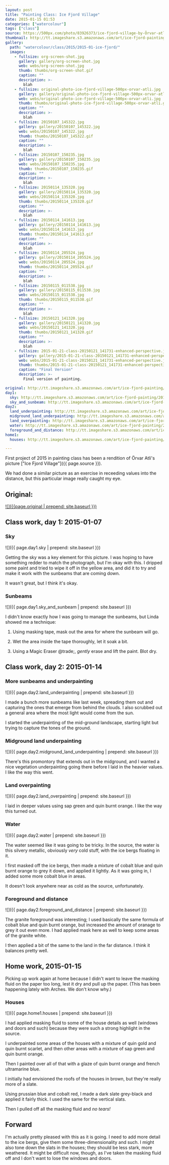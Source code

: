 ```yaml
---
layout: post
title: "Painting Class: Ice Fjord Village"
date: 2015-01-15 01:53
categories: ["watercolour"]
tags: ["class"]
source: https://500px.com/photo/83926373/ice-fjord-village-by-Örvar-atli
thumbnail: http://tt.imageshare.s3.amazonaws.com/art/ice-fjord-painting/2015-01-15-home-20150115_011538.jpg
gallery:
  path: "watercolour/class/2015/2015-01-ice-fjord/"
  images:
    - fullsize: org-screen-shot.jpg
      gallery: gallery/org-screen-shot.jpg
      web: webs/org-screen-shot.jpg
      thumb: thumbs/org-screen-shot.gif
      caption: ""
      description: >-
        blah
    - fullsize: original-photo-ice-fjord-village-500px-orvar-atli.jpg
      gallery: gallery/original-photo-ice-fjord-village-500px-orvar-atli.jpg
      web: webs/original-photo-ice-fjord-village-500px-orvar-atli.jpg
      thumb: thumbs/original-photo-ice-fjord-village-500px-orvar-atli.gif
      caption: ""
      description: >-
        blah
    - fullsize: 20150107_145322.jpg
      gallery: gallery/20150107_145322.jpg
      web: webs/20150107_145322.jpg
      thumb: thumbs/20150107_145322.gif
      caption: ""
      description: >-
        blah
    - fullsize: 20150107_150235.jpg
      gallery: gallery/20150107_150235.jpg
      web: webs/20150107_150235.jpg
      thumb: thumbs/20150107_150235.gif
      caption: ""
      description: >-
        blah
    - fullsize: 20150114_135320.jpg
      gallery: gallery/20150114_135320.jpg
      web: webs/20150114_135320.jpg
      thumb: thumbs/20150114_135320.gif
      caption: ""
      description: >-
        blah
    - fullsize: 20150114_141613.jpg
      gallery: gallery/20150114_141613.jpg
      web: webs/20150114_141613.jpg
      thumb: thumbs/20150114_141613.gif
      caption: ""
      description: >-
        blah
    - fullsize: 20150114_205524.jpg
      gallery: gallery/20150114_205524.jpg
      web: webs/20150114_205524.jpg
      thumb: thumbs/20150114_205524.gif
      caption: ""
      description: >-
        blah
    - fullsize: 20150115_011538.jpg
      gallery: gallery/20150115_011538.jpg
      web: webs/20150115_011538.jpg
      thumb: thumbs/20150115_011538.gif
      caption: ""
      description: >-
        blah
    - fullsize: 20150121_141320.jpg
      gallery: gallery/20150121_141320.jpg
      web: webs/20150121_141320.jpg
      thumb: thumbs/20150121_141320.gif
      caption: ""
      description: >-
        blah
    - fullsize: 2015-01-21-class-20150121_141731-enhanced-perspective.jpg
      gallery: gallery/2015-01-21-class-20150121_141731-enhanced-perspective.jpg
      web: webs/2015-01-21-class-20150121_141731-enhanced-perspective.jpg
      thumb: thumbs/2015-01-21-class-20150121_141731-enhanced-perspective.gif
      caption: "Final Version"
      description: >-
        Final version of painting.

original: http://tt.imageshare.s3.amazonaws.com/art/ice-fjord-painting/original-photo-ice-fjord-village-500px-orvar-atli.jpg
day1:
  sky: http://tt.imageshare.s3.amazonaws.com/art/ice-fjord-painting/2014-01-07-class-20150107_145330.jpg
  sky_and_sunbeam: http://tt.imageshare.s3.amazonaws.com/art/ice-fjord-painting/2014-01-07-class-20150107_150222.jpg
day2:
  land_underpainting: http://tt.imageshare.s3.amazonaws.com/art/ice-fjord-painting/2014-01-14-class-20150114_135320.jpg
  midground_land_underpainting: http://tt.imageshare.s3.amazonaws.com/art/ice-fjord-painting/2014-01-14-class-20150114_140149.jpg
  land_overpainting: http://tt.imageshare.s3.amazonaws.com/art/ice-fjord-painting/2014-01-14-class-20150114_145336.jpg
  water: http://tt.imageshare.s3.amazonaws.com/art/ice-fjord-painting/2014-01-14-class-20150114_205524.jpg
  foreground_and_distance: http://tt.imageshare.s3.amazonaws.com/art/ice-fjord-painting/2014-01-14-class-20150114_210302.jpg
home1:
  houses: http://tt.imageshare.s3.amazonaws.com/art/ice-fjord-painting/2015-01-15-home-20150115_011538.jpg

---
```

First project of 2015 in painting class has been a rendition of
&Ouml;rvar Atli's picture ["Ice Fjord Village"]({{ page.source }}).

We had done a similar picture as an exercise in receeding values into
the distance, but this particular image really caught my eye.

## Original:

[![]({{page.original | prepend: site.baseurl }})]({{page.source}})

## Class work, day 1: 2015-01-07

### Sky

![]({{ page.day1.sky | prepend: site.baseurl }})

Getting the sky was a key element for this picture. I was hoping to
have something redder to match the photograph, but I'm okay with
this. I dripped some paint and tried to wipe it off in the yellow
area, and did it to try and make it work with the sunbeams that are
coming down.

It wasn't great, but I think it's okay.

### Sunbeams

![]({{ page.day1.sky_and_sunbeam | prepend: site.baseurl }})

I didn't know exactly how I was going to manage the sunbeams, but
Linda showed me a technique:

1. Using masking tape, mask out the area for where the sunbeam will
go.

2. Wet the area inside the tape thoroughly, let it soak a bit.

3. Using a Magic Eraser @trade;, *gently* erase and lift the
paint. Blot dry.

## Class work, day 2: 2015-01-14

### More sunbeams and underpainting

![]({{ page.day2.land_underpainting | prepend: site.baseurl }})

I made a bunch more sunbeams like last week, spreading them out and
capturing the ones that emerge from behind the clouds. I also scrubbed
out a general area where the most light would come from the sun.

I started the underpainting of the mid-ground landscape, starting
light but trying to capture the tones of the ground.

### Midground land underpainting

![]({{ page.day2.midground_land_underpainting | prepend: site.baseurl }})

There's this promontory that extends out in the midground, and I
wanted a nice vegetation underpainting going there before I laid in
the heavier values. I like the way this went.

### Land overpainting

![]({{ page.day2.land_overpainting | prepend: site.baseurl }})

I laid in deeper values using sap green and quin burnt orange. I like
the way this turned out.

### Water

![]({{ page.day2.water | prepend: site.baseurl }})

The water seemed like it was going to be tricky. In the source, the
water is this silvery metallic, obviously *very* cold stuff, with the
ice bergs floating in it.

I first masked off the ice bergs, then made a mixture of cobalt blue
and quin burnt orange to grey it down, and applied it lightly. As it
was going in, I added some more cobalt blue in areas.

It doesn't look anywhere near as cold as the source, unfortunately.

### Foreground and distance

![]({{ page.day2.foreground_and_distance | prepend: site.baseurl }})

The granite foreground was interesting; I used basically the same
formula of cobalt blue and quin burnt orange, but increased the amount
of oranage to grey it out even more. I had applied mask here as well
to keep some areas of the granite white.

I then applied a bit of the same to the land in the far distance. I
think it balances pretty well.


## Home work, 2015-01-15

Picking up work again at home because I didn't want to leave the
masking fluid on the paper too long, lest it dry and pull up the
paper. (This has been happening lately with Arches. We don't know
why.)

### Houses

![]({{ page.home1.houses | prepend: site.baseurl }})

I had applied masking fluid to some of the house details as well
(windows and doors and such) because they were such a strong highlight
in the source.

I underpainted some areas of the houses with a mixture of quin gold
and quin burnt scarlet, and then other areas with a mixture of sap
green and quin burnt orange.

Then I painted over all of that with a glaze of quin burnt orange and
french ultramarine blue.

I initially had envisioned the roofs of the houses in brown, but
they're really more of a slate.

Using prussian blue and cobalt red, I made a dark slate grey-black and
applied it fairly thick. I used the same for the vertical slats.

Then I pulled off all the masking fluid and *no tears!*

## Forward

I'm actually pretty pleased with this as it is going. I need to add
more detail to the ice bergs, give them some three-dimensionality and
such. I might also tone down the slats in the houses; they should be
less stark, more weathered. It might be difficult now, though, as I've
taken the masking fluid off and I don't want to lose the windows and
doors.
